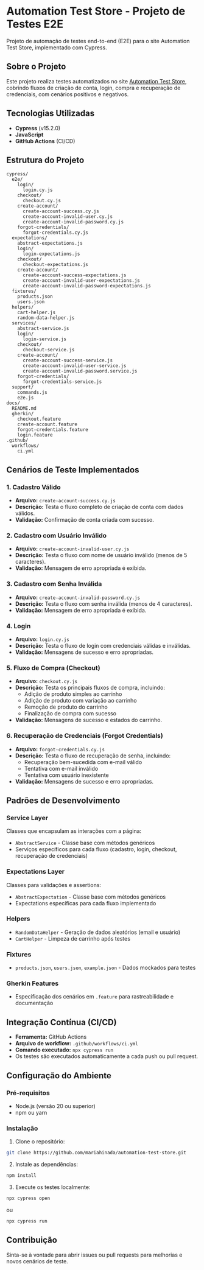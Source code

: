 # Automation Test Store - Projeto de Testes E2E

Projeto de automação de testes end-to-end (E2E) para o site Automation Test Store, implementado com Cypress.

## Sobre o Projeto

Este projeto realiza testes automatizados no site [Automation Test Store](https://automationteststore.com/), cobrindo fluxos de criação de conta, login, compra e recuperação de credenciais, com cenários positivos e negativos.

## Tecnologias Utilizadas

- **Cypress** (v15.2.0)
- **JavaScript**
- **GitHub Actions** (CI/CD)

## Estrutura do Projeto

```
cypress/
  e2e/
    login/
      login.cy.js
    checkout/
      checkout.cy.js
    create-account/
      create-account-success.cy.js
      create-account-invalid-user.cy.js
      create-account-invalid-password.cy.js
    forgot-credentials/
      forgot-credentials.cy.js
  expectations/
    abstract-expectations.js
    login/
      login-expectations.js
    checkout/
      checkout-expectations.js
    create-account/
      create-account-success-expectations.js
      create-account-invalid-user-expectations.js
      create-account-invalid-password-expectations.js
  fixtures/
    products.json
    users.json
  helpers/
    cart-helper.js
    random-data-helper.js
  services/
    abstract-service.js
    login/
      login-service.js
    checkout/
      checkout-service.js
    create-account/
      create-account-success-service.js
      create-account-invalid-user-service.js
      create-account-invalid-password.service.js
    forgot-credentials/
      forgot-credentials-service.js
  support/
    commands.js
    e2e.js
docs/
  README.md
  gherkin/
    checkout.feature
    create-account.feature
    forgot-credentials.feature
    login.feature
.github/
  workflows/
    ci.yml
```

## Cenários de Teste Implementados

### 1. Cadastro Válido
- **Arquivo:** `create-account-success.cy.js`
- **Descrição:** Testa o fluxo completo de criação de conta com dados válidos.
- **Validação:** Confirmação de conta criada com sucesso.

### 2. Cadastro com Usuário Inválido
- **Arquivo:** `create-account-invalid-user.cy.js`
- **Descrição:** Testa o fluxo com nome de usuário inválido (menos de 5 caracteres).
- **Validação:** Mensagem de erro apropriada é exibida.

### 3. Cadastro com Senha Inválida
- **Arquivo:** `create-account-invalid-password.cy.js`
- **Descrição:** Testa o fluxo com senha inválida (menos de 4 caracteres).
- **Validação:** Mensagem de erro apropriada é exibida.

### 4. Login
- **Arquivo:** `login.cy.js`
- **Descrição:** Testa o fluxo de login com credenciais válidas e inválidas.
- **Validação:** Mensagens de sucesso e erro apropriadas.

### 5. Fluxo de Compra (Checkout)
- **Arquivo:** `checkout.cy.js`
- **Descrição:** Testa os principais fluxos de compra, incluindo:
  - Adição de produto simples ao carrinho
  - Adição de produto com variação ao carrinho
  - Remoção de produto do carrinho
  - Finalização de compra com sucesso
- **Validação:** Mensagens de sucesso e estados do carrinho.

### 6. Recuperação de Credenciais (Forgot Credentials)
- **Arquivo:** `forgot-credentials.cy.js`
- **Descrição:** Testa o fluxo de recuperação de senha, incluindo:
  - Recuperação bem-sucedida com e-mail válido
  - Tentativa com e-mail inválido
  - Tentativa com usuário inexistente
- **Validação:** Mensagens de sucesso e erro apropriadas.

## Padrões de Desenvolvimento

### Service Layer
Classes que encapsulam as interações com a página:
- `AbstractService` - Classe base com métodos genéricos
- Serviços específicos para cada fluxo (cadastro, login, checkout, recuperação de credenciais)

### Expectations Layer
Classes para validações e assertions:
- `AbstractExpectation` - Classe base com métodos genéricos
- Expectations específicas para cada fluxo implementado

### Helpers
- `RandomDataHelper` - Geração de dados aleatórios (email e usuário)
- `CartHelper` - Limpeza de carrinho após testes

### Fixtures
- `products.json`, `users.json`, `example.json` - Dados mockados para testes

### Gherkin Features
- Especificação dos cenários em `.feature` para rastreabilidade e documentação

## Integração Contínua (CI/CD)

- **Ferramenta:** GitHub Actions
- **Arquivo de workflow:** `.github/workflows/ci.yml`
- **Comando executado:** `npx cypress run`
- Os testes são executados automaticamente a cada push ou pull request.

## Configuração do Ambiente

### Pré-requisitos
- Node.js (versão 20 ou superior)
- npm ou yarn

### Instalação

1. Clone o repositório:
```bash
git clone https://github.com/mariahinada/automation-test-store.git
```
2. Instale as dependências:
```bash
npm install
```

3. Execute os testes localmente:
```bash
npx cypress open
```
ou
```bash
npx cypress run
```

## Contribuição

Sinta-se à vontade para abrir issues ou pull requests para melhorias e novos cenários de teste.